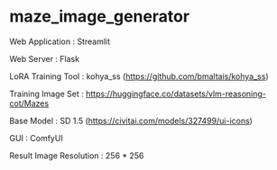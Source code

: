 # maze_image_generator


Web Application : Streamlit

Web Server      : Flask


LoRA Training Tool : kohya_ss (https://github.com/bmaltais/kohya_ss)

Training Image Set : https://huggingface.co/datasets/vlm-reasoning-cot/Mazes

Base Model         : SD 1.5 (https://civitai.com/models/327499/ui-icons)

GUI                : ComfyUI


Result Image Resolution : 256 * 256
